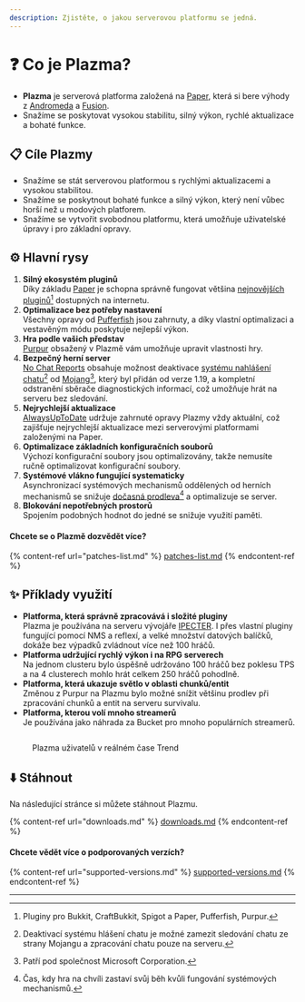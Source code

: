 ```yaml
---
description: Zjistěte, o jakou serverovou platformu se jedná.
---
```


# ❓ Co je Plazma?

- **Plazma** je serverová platforma založená na [Paper](https://github.com/PaperMC/Paper), která si bere výhody z [Andromeda](https://github.com/EarendelArchived/Andromeda) a [Fusion](https://github.com/RuinedTechnologyUnify/Fusion).
- Snažíme se poskytovat vysokou stabilitu, silný výkon, rychlé aktualizace a bohaté funkce.

## 📋 Cíle Plazmy <a href="#id-1" id="id-1"></a>

- Snažíme se stát serverovou platformou s rychlými aktualizacemi a vysokou stabilitou.
- Snažíme se poskytnout bohaté funkce a silný výkon, který není vůbec horší než u modových platforem.
- Snažíme se vytvořit svobodnou platformu, která umožňuje uživatelské úpravy i pro základní opravy.

## ⚙️ Hlavní rysy <a href="#id-2" id="id-2"></a>

1. **Silný ekosystém pluginů**\
   Díky základu [Paper](https://github.com/PaperMC/Paper) je schopna správně fungovat většina [nejnovějších pluginů](#user-content-fn-1)[^1] dostupných na internetu.
2. **Optimalizace bez potřeby nastavení**\
   Všechny opravy od [Pufferfish](https://github.com/pufferfish-gg/Pufferfish) jsou zahrnuty, a díky vlastní optimalizaci a vestavěným módu poskytuje nejlepší výkon.
3. **Hra podle vašich představ**\
   [Purpur](https://github.com/PurpurMC/Purpur) obsažený v Plazmě vám umožňuje upravit vlastnosti hry.
4. **Bezpečný herní server**\
   [No Chat Reports](https://github.com/Aizistral-Studios/No-Chat-Reports) obsahuje možnost deaktivace [systému nahlášení chatu](#user-content-fn-3)[^3] od [Mojang](#user-content-fn-2)[^2], který byl přidán od verze 1.19, a kompletní odstranění sběrače diagnostických informací, což umožňuje hrát na serveru bez sledování.
5. **Nejrychlejší aktualizace**\
   [AlwaysUpToDate](https://github.com/PlazmaMC/AlwaysUpToDate) udržuje zahrnuté opravy Plazmy vždy aktuální, což zajišťuje nejrychlejší aktualizace mezi serverovými platformami založenými na Paper.
6. **Optimalizace základních konfiguračních souborů**\
   Výchozí konfigurační soubory jsou optimalizovány, takže nemusíte ručně optimalizovat konfigurační soubory.
7. **Systémové vlákno fungující systematicky**\
   Asynchronizací systémových mechanismů oddělených od herních mechanismů se snižuje [dočasná prodleva](#user-content-fn-4)[^4] a optimalizuje se server.
8. **Blokování nepotřebných prostorů**\
   Spojením podobných hodnot do jedné se snižuje využití paměti.

#### Chcete se o Plazmě dozvědět více? <a href="#etc-1" id="etc-1"></a>

{% content-ref url="patches-list.md" %}
[patches-list.md](patches-list.md)
{% endcontent-ref %}

## ✨ Příklady využití <a href="#id-3" id="id-3"></a>

- **Platforma, která správně zpracovává i složité pluginy**\
  Plazma je používána na serveru vývojáře [IPECTER](https://github.com/IPECTER). I přes vlastní pluginy fungující pomocí NMS a reflexí, a velké množství datových balíčků, dokáže bez výpadků zvládnout více než 100 hráčů.
- **Platforma udržující rychlý výkon i na RPG serverech**\
  Na jednom clusteru bylo úspěšně udržováno 100 hráčů bez poklesu TPS a na 4 clusterech mohlo hrát celkem 250 hráčů pohodlně.
- **Platforma, která ukazuje světlo v oblasti chunků/entit**\
  Změnou z Purpur na Plazmu bylo možné snížit většinu prodlev při zpracování chunků a entit na serveru survivalu.
- **Platforma, kterou volí mnoho streamerů**\
  Je používána jako náhrada za Bucket pro mnoho populárních streamerů.

<figure>
   <img src="https://badge.plazmamc.org/internal/bstats" alt="">
   
   <figcaption><p>Plazma uživatelů v reálném čase Trend</p></figcaption>
</figure>

## ⬇️ Stáhnout

Na následující stránce si můžete stáhnout Plazmu.

{% content-ref url="downloads.md" %}
[downloads.md](downloads.md)
{% endcontent-ref %}

#### Chcete vědět více o podporovaných verzích?

{% content-ref url="supported-versions.md" %}
[supported-versions.md](supported-versions.md)
{% endcontent-ref %}

***

[^1]: Pluginy pro Bukkit, CraftBukkit, Spigot a Paper, Pufferfish, Purpur.

[^2]: Patří pod společnost Microsoft Corporation.

[^3]: Deaktivací systému hlášení chatu je možné zamezit sledování chatu ze strany Mojangu a zpracování chatu pouze na serveru.

[^4]: Čas, kdy hra na chvíli zastaví svůj běh kvůli fungování systémových mechanismů.

